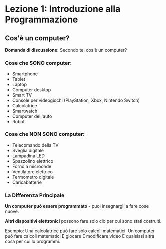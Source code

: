 # Lezione 1: Introduzione alla Programmazione

## Cos'è un computer?

**Domanda di discussione:** Secondo te, cos'è un computer?

### Cose che SONO computer:
- Smartphone
- Tablet
- Laptop
- Computer desktop
- Smart TV
- Console per videogiochi (PlayStation, Xbox, Nintendo Switch)
- Calcolatrice
- Smartwatch
- Computer dell'auto
- Robot

### Cose che NON SONO computer:
- Telecomando della TV
- Sveglia digitale
- Lampadina LED
- Spazzolino elettrico
- Forno a microonde
- Ventilatore elettrico
- Termometro digitale
- Caricabatterie

### La Differenza Principale

**Un computer può essere programmato** - puoi insegnargli a fare cose nuove.

**Altri dispositivi elettronici** possono fare solo ciò per cui sono stati costruiti.

Esempio: Una calcolatrice può fare solo calcoli matematici. Un computer può fare calcoli matematici E giocare E modificare video E qualsiasi altra cosa per cui lo programmi.

